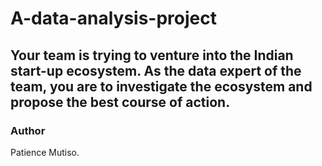 # A-data-analysis-project

## Your team is trying to venture into the Indian start-up ecosystem. As the data expert of the team, you are to investigate the ecosystem and propose the best course of action.

### Author
Patience Mutiso.
